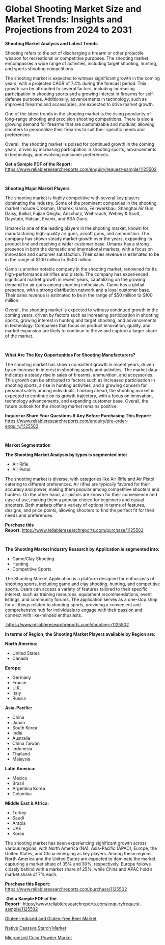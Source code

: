 <p><h1>Global Shooting Market Size and Market Trends: Insights and Projections from 2024 to 2031</h1></p><p><strong>Shooting Market Analysis and Latest Trends</strong></p>
<p><p>Shooting refers to the act of discharging a firearm or other projectile weapon for recreational or competitive purposes. The shooting market encompasses a wide range of activities, including target shooting, hunting, and sports shooting competitions. </p><p>The shooting market is expected to witness significant growth in the coming years, with a projected CAGR of 7.4% during the forecast period. This growth can be attributed to several factors, including increasing participation in shooting sports and a growing interest in firearms for self-defense purposes. Additionally, advancements in technology, such as improved firearms and accessories, are expected to drive market growth.</p><p>One of the latest trends in the shooting market is the rising popularity of long-range shooting and precision shooting competitions. There is also a growing demand for firearms that are customizable and modular, allowing shooters to personalize their firearms to suit their specific needs and preferences.</p><p>Overall, the shooting market is poised for continued growth in the coming years, driven by increasing participation in shooting sports, advancements in technology, and evolving consumer preferences.</p></p>
<p><strong>Get a Sample PDF of the Report:&nbsp;</strong> <a href="https://www.reliableresearchreports.com/enquiry/request-sample/1125502">https://www.reliableresearchreports.com/enquiry/request-sample/1125502</a></p>
<p>&nbsp;</p>
<p><strong>Shooting Major Market Players</strong></p>
<p><p>The shooting market is highly competitive with several key players dominating the industry. Some of the prominent companies in the shooting market include Crosman, Umarex, Gamo, Feinwerkbau, Shanghai Air Gun, Daisy, Baikal, Fujian Qingliu, Anschutz, Weihrauch, Webley & Scott, Daystate, Hatsan, Evanix, and BSA Guns.</p><p>Umarex is one of the leading players in the shooting market, known for manufacturing high-quality air guns, airsoft guns, and ammunition. The company has shown steady market growth over the years, expanding its product line and reaching a wider customer base. Umarex has a strong presence in both the domestic and international markets, with a focus on innovation and customer satisfaction. Their sales revenue is estimated to be in the range of $100 million to $500 million.</p><p>Gamo is another notable company in the shooting market, renowned for its high-performance air rifles and pistols. The company has experienced significant market growth in recent years, capitalizing on the growing demand for air guns among shooting enthusiasts. Gamo has a global presence, with a strong distribution network and a loyal customer base. Their sales revenue is estimated to be in the range of $50 million to $100 million.</p><p>Overall, the shooting market is expected to witness continued growth in the coming years, driven by factors such as increasing participation in shooting sports, growing interest in hunting and target shooting, and advancements in technology. Companies that focus on product innovation, quality, and market expansion are likely to continue to thrive and capture a larger share of the market.</p></p>
<p>&nbsp;</p>
<p><strong>What Are The Key Opportunities For Shooting Manufacturers?</strong></p>
<p><p>The shooting market has shown consistent growth in recent years, driven by an increase in interest in shooting sports and activities. The market data indicates a steady rise in sales of firearms, ammunition, and accessories. This growth can be attributed to factors such as increased participation in shooting sports, a rise in hunting activities, and a growing concern for personal safety among individuals. Looking ahead, the shooting market is expected to continue on its growth trajectory, with a focus on innovation, technology advancements, and expanding customer base. Overall, the future outlook for the shooting market remains positive.</p></p>
<p><strong>Inquire or Share Your Questions If Any Before Purchasing This Report:</strong> <a href="https://www.reliableresearchreports.com/enquiry/pre-order-enquiry/1125502">https://www.reliableresearchreports.com/enquiry/pre-order-enquiry/1125502</a></p>
<p>&nbsp;</p>
<p><strong>Market Segmentation</strong></p>
<p><strong>The Shooting Market Analysis by types is segmented into:</strong></p>
<p><ul><li>Air Rifle</li><li>Air Pistol</li></ul></p>
<p><p>The shooting market is diverse, with categories like Air Rifle and Air Pistol catering to different preferences. Air rifles are typically favored for their accuracy and power, making them popular among competitive shooters and hunters. On the other hand, air pistols are known for their convenience and ease of use, making them a popular choice for beginners and casual shooters. Both markets offer a variety of options in terms of features, designs, and price points, allowing shooters to find the perfect fit for their needs and preferences.</p></p>
<p><strong>Purchase this Report:&nbsp;</strong><a href="https://www.reliableresearchreports.com/purchase/1125502">https://www.reliableresearchreports.com/purchase/1125502</a></p>
<p>&nbsp;</p>
<p><strong>The Shooting Market Industry Research by Application is segmented into:</strong></p>
<p><ul><li>Game/Clay Shooting</li><li>Hunting</li><li>Competitive Sports</li></ul></p>
<p><p>The Shooting Market Application is a platform designed for enthusiasts of shooting sports, including game and clay shooting, hunting, and competitive sports. Users can access a variety of features tailored to their specific interest, such as training resources, equipment recommendations, event listings, and community forums. The application serves as a one-stop shop for all things related to shooting sports, providing a convenient and comprehensive hub for individuals to engage with their passion and connect with like-minded enthusiasts.</p></p>
<p><a href="https://www.reliableresearchreports.com/shooting-r1125502">&nbsp;https://www.reliableresearchreports.com/shooting-r1125502</a></p>
<p><strong>In terms of Region, the Shooting Market Players available by Region are:</strong></p>
<p>
    <p> <strong> North America: </strong>
        <ul>
            <li>United States</li>
            <li>Canada</li>
        </ul>
        </p> 
    <p> <strong> Europe: </strong>
        <ul>
            <li>Germany</li>
            <li>France</li>
            <li>U.K.</li>
            <li>Italy</li>
            <li>Russia</li>
        </ul>
        </p> 
    <p> <strong> Asia-Pacific: </strong>
        <ul>
            <li>China</li>
            <li>Japan</li>
            <li>South Korea</li>
            <li>India</li>
            <li>Australia</li>
            <li>China Taiwan</li>
            <li>Indonesia</li>
            <li>Thailand</li>
            <li>Malaysia</li>
        </ul>
        </p> 
    <p> <strong> Latin America: </strong>
        <ul>
            <li>Mexico</li>
            <li>Brazil</li>
            <li>Argentina Korea</li>
            <li>Colombia</li>
        </ul>
        </p> 
    <p> <strong> Middle East & Africa: </strong>
        <ul>
            <li>Turkey</li>
            <li>Saudi</li>
            <li>Arabia</li>
            <li>UAE</li>
            <li>Korea</li>
        </ul>
    </p>
    </p>
<p><p>The shooting market has been experiencing significant growth across various regions, with North America (NA), Asia-Pacific (APAC), Europe, the United States, and China emerging as key players. Among these regions, North America and the United States are expected to dominate the market, capturing a market share of 35% and 30%, respectively. Europe follows closely behind with a market share of 25%, while China and APAC hold a market share of 7% each.</p></p>
<p><strong>Purchase this Report: </strong><a href="https://www.reliableresearchreports.com/purchase/1125502">https://www.reliableresearchreports.com/purchase/1125502</a></p>
<p>&nbsp;<strong>Get a Sample PDF of the Report:&nbsp;&nbsp;</strong><a href="https://www.reliableresearchreports.com/enquiry/request-sample/1125502">https://www.reliableresearchreports.com/enquiry/request-sample/1125502</a></p>
<p><strong></strong></p>
<p><p><a href="https://github.com/fernandomillshz/Market-Research-Report-List-1/blob/main/gluten-reduced-and-gluten-free-beer-market.md">Gluten-reduced and Gluten-free Beer Market</a></p><p><a href="https://github.com/polesdua1/Market-Research-Report-List-1/blob/main/native-cassava-starch-market.md">Native Cassava Starch Market</a></p><p><a href="https://github.com/GaryrankliznmwoXff/Market-Research-Report-List-1/blob/main/micronized-color-powder-market.md">Micronized Color Powder Market</a></p></p>